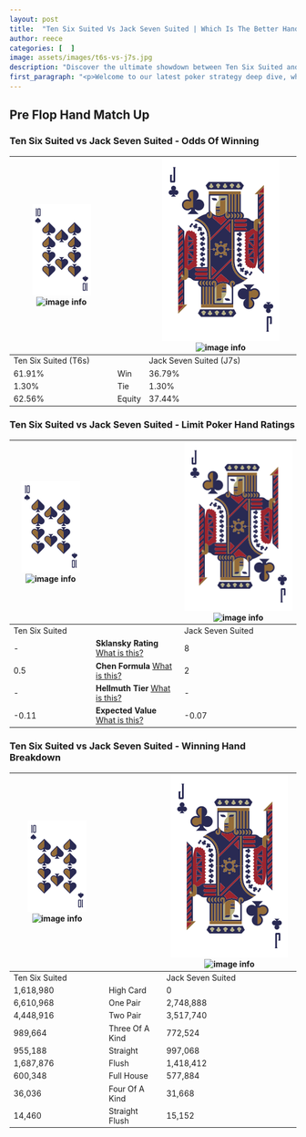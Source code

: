 ```yaml
---
layout: post
title:  "Ten Six Suited Vs Jack Seven Suited | Which Is The Better Hand In Poker? A Complete Guide"
author: reece
categories: [  ]
image: assets/images/t6s-vs-j7s.jpg
description: "Discover the ultimate showdown between Ten Six Suited and Jack Seven Suited in poker! Uncover the odds, strategies, and scenarios where one hand triumphs over the other. Get ready to up your poker game with this thrilling analysis."
first_paragraph: "<p>Welcome to our latest poker strategy deep dive, where we're pitting two distinct hands against each other in a high-stakes showdown: Ten Six Suited vs Jack Seven Suited.</p><p>In the dynamic world of poker, every decision counts, and knowing which hand holds the upper hand is key to your success at the table.</p><p>In this article, we'll dissect these two hands, explore the scenarios where one dominates the other, and equip you with the knowledge to make strategic choices that can tip the odds in your favor.</p><p>Get ready to unravel the intriguing dynamics of these poker hands and elevate your game to new heights.</p>"
---
```




[comment]: # (sp0)

## Pre Flop Hand Match Up

<div class="table hand-ratings" markdown="1"> 



### Ten Six Suited vs Jack Seven Suited - Odds Of Winning


    
| ![image info](assets/images/hand1/T.png) ![image info](assets/images/hand1/6s.png) |  | ![image info](assets/images/hand2/J.png) ![image info](assets/images/hand2/7s.png) |
| -------- | -------- | -------- |
| Ten Six Suited (T6s) |  | Jack Seven Suited (J7s) |
| 61.91% | Win | 36.79% |
| 1.30% | Tie | 1.30% |
| 62.56% | Equity | 37.44% |




[comment]: # (sp1)



### Ten Six Suited vs Jack Seven Suited - Limit Poker Hand Ratings


    
| ![image info](assets/images/hand1/T.png) ![image info](assets/images/hand1/6s.png) |  | ![image info](assets/images/hand2/J.png) ![image info](assets/images/hand2/7s.png) |
| -------- | -------- | -------- |
| Ten Six Suited |  | Jack Seven Suited |
| - | **Sklansky Rating** [What is this?](/sklansky-rating-explained) | 8 |
| 0.5 | **Chen Formula** [What is this?](/chen-formula-explained) | 2 |
| - | **Hellmuth Tier** [What is this?](/Hellmuth-tier-explained) | - |
| -0.11 | **Expected Value** [What is this?](/expected-value-explained) | -0.07 |




[comment]: # (sp2)



### Ten Six Suited vs Jack Seven Suited - Winning Hand Breakdown


    
| ![image info](assets/images/hand1/T.png) ![image info](assets/images/hand1/6s.png) |  | ![image info](assets/images/hand2/J.png) ![image info](assets/images/hand2/7s.png) |
| -------- | -------- | -------- |
| Ten Six Suited |  | Jack Seven Suited |
| 1,618,980 | High Card | 0 |
| 6,610,968 | One Pair | 2,748,888 |
| 4,448,916 | Two Pair | 3,517,740 |
| 989,664 | Three Of A Kind | 772,524 |
| 955,188 | Straight | 997,068 |
| 1,687,876 | Flush | 1,418,412 |
| 600,348 | Full House | 577,884 |
| 36,036 | Four Of A Kind | 31,668 |
| 14,460 | Straight Flush | 15,152 |




[comment]: # (sp3)



</div>

[comment]: # (sp4)



[comment]: # (sp5)

